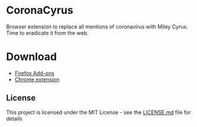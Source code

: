 # CoronaCyrus
Browser extension to replace all mentions of coronavírus with Miley Cyrus. Time to eradicate it from the web.

# Download
- [Firefox Add-ons](https://addons.mozilla.org/en-US/firefox/addon/corona-cyrus/)
- [Chrome extension](https://chrome.google.com/webstore/detail/corona-cyrus/eaakmicgbdjkljplchnjbnjmfiealahb)

## License
This project is licensed under the MIT License - see the [LICENSE.md](LICENSE.md) file for details

